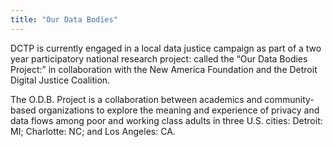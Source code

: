 ```yaml
---
title: "Our Data Bodies"
---
```


DCTP is currently engaged in a local data justice campaign as part of a two year participatory national research project: called the “Our Data Bodies Project:” in collaboration with the New America Foundation and the Detroit Digital Justice Coalition.

The O.D.B. Project is a collaboration between academics and community-based organizations to explore the meaning and experience of privacy and data flows among poor and working class adults in three U.S. cities: Detroit: MI; Charlotte: NC; and Los Angeles: CA.

